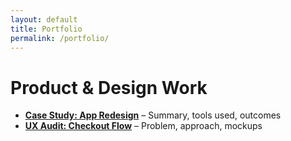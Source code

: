 ```yaml
---
layout: default
title: Portfolio
permalink: /portfolio/
---
```


# Product & Design Work

- **[Case Study: App Redesign](#)** – Summary, tools used, outcomes
- **[UX Audit: Checkout Flow](#)** – Problem, approach, mockups
